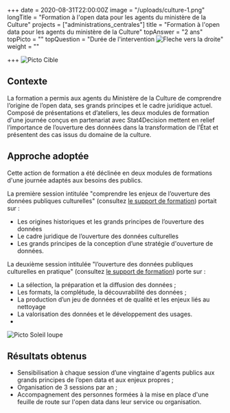 +++
date = 2020-08-31T22:00:00Z
image = "/uploads/culture-1.png"
longTitle = "Formation à l'open data pour les agents du ministère de la Culture"
projects = ["administrations_centrales"]
title = "Formation à l'open data pour les agents du ministère de la Culture"
topAnswer = "2 ans"
topPicto = ""
topQuestion = "Durée de l'intervention ![Fleche vers la droite](/images/white-dotted-arrow.svg)"
weight = ""

+++
![Picto Cible](/images/target.svg)

## Contexte

La formation a permis aux agents du Ministère de la Culture de comprendre l’origine de l’open data, ses grands principes et le cadre juridique actuel. Composé de présentations et d’ateliers, les deux modules de formation d'une journée conçus en partenariat avec Stat4Decision mettent en relief l’importance de l’ouverture des données dans la transformation de l’État et présentent des cas issus du domaine de la culture.

## Approche adoptée

Cette action de formation a été déclinée en deux modules de formations d'une journée adaptés aux besoins des publics.

La première session intitulée "comprendre les enjeux de l’ouverture des données publiques culturelles" (consultez [le support de formation](https://datactivist.coop/ministere-culture/jour1.html#1)) portait sur :

* Les origines historiques et les grands principes de l’ouverture des données
* Le cadre juridique de l’ouverture des données culturelles
* Les grands principes de la conception d’une stratégie d'ouverture de données.

La deuxième session intitulée "l’ouverture des données publiques culturelles en pratique" (consultez [le support de formation](https://datactivist.coop/ministere-culture/jour2.html#1)) porte sur :

* La sélection, la préparation et la diffusion des données ;
* Les formats, la complétude, la découvrabilité des données ;
* La production d’un jeu de données et de qualité et les enjeux liés au nettoyage
* La valorisation des données et le développement des usages.
* 

![Picto Soleil loupe](/images/search-sun.svg)

## Résultats obtenus

* Sensibilisation à chaque session d’une vingtaine d'agents publics aux grands principes de l’open data et aux enjeux propres ;
* Organisation de 3 sessions par an ;
* Accompagnement des personnes formées à la mise en place d'une feuille de route sur l'open data dans leur service ou organisation.